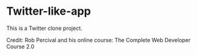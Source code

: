 # Twitter-like-app
This is a Twitter clone project.


Credit: Rob Percival and his online course: The Complete Web Developer Course 2.0
